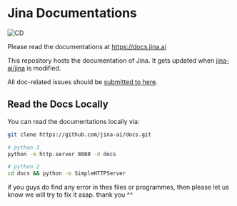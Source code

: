 # Jina Documentations

![CD](https://github.com/jina-ai/jina/workflows/CD/badge.svg?branch=master)

Please read the documentations at https://docs.jina.ai 

This repository hosts the documentation of Jina. It gets updated when [jina-ai/jina](https://github.com/jina-ai/jina/) is modified.

All doc-related issues should be [submitted to here](https://github.com/jina-ai/jina/issues/new).

## Read the Docs Locally

You can read the documentations locally via:

```bash
git clone https://github.com/jina-ai/docs.git

# python 3
python -m http.server 8080 -d docs

# python 2
cd docs && python -m SimpleHTTPServer
```

if you guys do find any error in thes files or programmes, then please let us know we will try to fix it asap. 
thank you ^^
